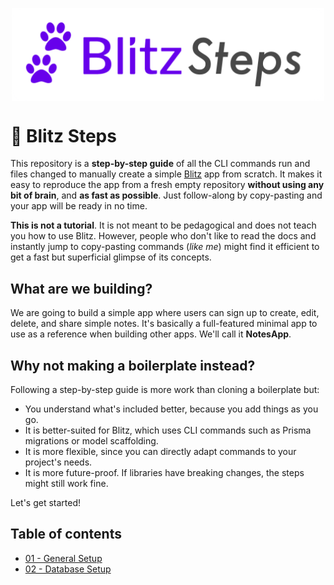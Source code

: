 <p align="center">
<img align="center" src="/assets/blitz-steps-logo.png" width="500" />
</p>

<h1>🐾 Blitz Steps</h1>

This repository is a **step-by-step guide** of all the CLI commands run and files changed to manually create a simple [Blitz](https://blitzjs.com/) app from scratch. It makes it easy to reproduce the app from a fresh empty repository **without using any bit of brain**, and **as fast as possible**. Just follow-along by copy-pasting and your app will be ready in no time.

**This is not a tutorial**. It is not meant to be pedagogical and does not teach you how to use Blitz. However, people who don't like to read the docs and instantly jump to copy-pasting commands (_like me_) might find it efficient to get a fast but superficial glimpse of its concepts.

## What are we building?

We are going to build a simple app where users can sign up to create, edit, delete, and share simple notes. It's basically a full-featured minimal app to use as a reference when building other apps. We'll call it **NotesApp**.

## Why not making a boilerplate instead?

Following a step-by-step guide is more work than cloning a boilerplate but:

- You understand what's included better, because you add things as you go.
- It is better-suited for Blitz, which uses CLI commands such as Prisma migrations or model scaffolding.
- It is more flexible, since you can directly adapt commands to your project's needs.
- It is more future-proof. If libraries have breaking changes, the steps might still work fine.

Let's get started!

## Table of contents

- [01 - General Setup](/01-general-setup#readme)
- [02 - Database Setup](/02-database-setup#readme)
